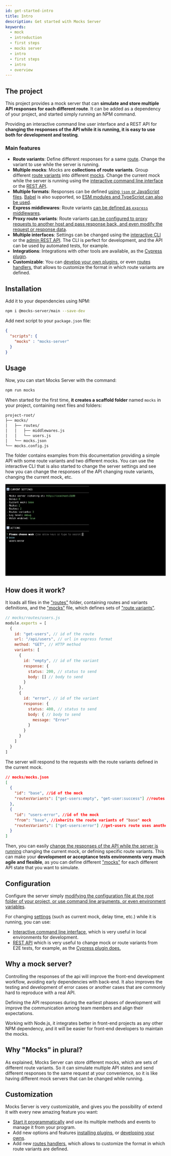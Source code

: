 ```yaml
---
id: get-started-intro
title: Intro
description: Get started with Mocks Server
keywords:
  - mock
  - introduction
  - first steps
  - mocks server
  - intro
  - first steps
  - intro
  - overview
---
```


## The project

This project provides a mock server that can __simulate and store multiple API responses for each different route__. It can be added as a dependency of your project, and started simply running an NPM command.

Providing an interactive command line user interface and a REST API for __changing the responses of the API while it is running, it is easy to use both for development and testing__.

### Main features

* __Route variants__: Define different responses for a same [route](get-started-routes.md). Change the variant to use while the server is running.
* __Multiple mocks__: Mocks are __collections of route variants__. Group different [route variants](get-started-routes.md) into different [mocks](get-started-mocks.md). Change the current mock while the server is running using the [interactive command line interface](plugins-inquirer-cli.md) or the [REST API](plugins-admin-api.md).
* __Multiple formats__: Responses can be defined [using `json` or JavaScript files](guides-organizing-files.md). [Babel](https://babeljs.io/) is also supported, so [ESM modules and TypeScript can also be used](guides-using-babel.md).
* __Express middlewares__: Route variants [can be defined as `express` middlewares](guides-using-middlewares.md).
* __Proxy route variants__: Route variants [can be configured to proxy requests to another host and pass response back, and even modify the request or response data](guides-proxy-route-variants.md).
* __Multiple interfaces__: Settings can be changed using the [interactive CLI](plugins-inquirer-cli.md) or the [admin REST API](plugins-admin-api.md). The CLI is perfect for development, and the API can be used by automated tests, for example.
* __Integrations__: Integrations with other tools are available, as the [Cypress plugin](integrations-cypress.md).
* __Customizable__: You can [develop your own plugins](plugins-developing-plugins.md), or even [routes handlers](api-routes-handler.md), that allows to customize the format in which route variants are defined.

## Installation

Add it to your dependencies using NPM:

```bash
npm i @mocks-server/main --save-dev
```

Add next script to your `package.json` file:

```json
{
  "scripts": {
    "mocks" : "mocks-server"
  }
}
```

## Usage

Now, you can start Mocks Server with the command:

```bash
npm run mocks
```

When started for the first time, __it creates a scaffold folder__ named `mocks` in your project, containing next files and folders:

```
project-root/
├── mocks/
│   ├── routes/
│   │   ├── middlewares.js
│   │   └── users.js
│   └── mocks.json
└── mocks.config.js
```

The folder contains examples from this documentation providing a simple API with some route variants and two different mocks. You can use the interactive CLI that is also started to change the server settings and see how you can change the responses of the API changing route variants, changing the current mock, etc.

![Interactive CLI](assets/inquirer-cli.gif)

## How does it work?

It loads all files in the ["routes"](get-started-routes.md) folder, containing routes and variants definitions, and the ["mocks"](get-started-mocks.md) file, which defines sets of ["route variants"](get-started-routes.md).

```js
// mocks/routes/users.js
module.exports = [
  {
    id: "get-users", // id of the route
    url: "/api/users", // url in express format
    method: "GET", // HTTP method
    variants: [
      {
        id: "empty", // id of the variant
        response: {
          status: 200, // status to send
          body: [] // body to send
        }
      },
      {
        id: "error", // id of the variant
        response: {
          status: 400, // status to send
          body: { // body to send
            message: "Error"
          }
        }
      }
    ]
  }
]
```

The server will respond to the requests with the route variants defined in the current mock.

```json
// mocks/mocks.json
[
  {
    "id": "base", //id of the mock
    "routesVariants": ["get-users:empty", "get-user:success"] //routes variants to use
  },
  {
    "id": "users-error", //id of the mock
    "from": "base", //inherits the route variants of "base" mock
    "routesVariants": ["get-users:error"] //get-users route uses another variant
  }
]
```

Then, you can easily [change the responses of the API while the server is running](#configuration) changing the current mock, or defining specific route variants. This can make your __development or acceptance tests environments very much agile and flexible__, as you can define different ["mocks"](get-started-mocks.md) for each different API state that you want to simulate.

## Configuration

Configure the server simply [modifying the configuration file at the root folder of your project, or use command line arguments, or even environment variables](configuration-methods.md).

For changing [settings](configuration-options.md) (such as current mock, delay time, etc.) while it is running, you can use:
* [Interactive command line interface](plugins-inquirer-cli.md), which is very useful in local environments for development.
* [REST API](plugins-admin-api.md) which is very useful to change mock or route variants from E2E tests, for example, as the [Cypress plugin does.](integrations-cypress.md)

## Why a mock server?

Controlling the responses of the api will improve the front-end development workflow, avoiding early dependencies with back-end. It also improves the testing and development of error cases or another cases that are commonly hard to reproduce with a real API.

Defining the API responses during the earliest phases of development will improve the communication among team members and align their expectations.

Working with Node.js, it integrates better in front-end projects as any other NPM dependency, and it will be easier for front-end developers to maintain the mocks.

## Why "Mocks" in plural?

As explained, Mocks Server can store different mocks, which are sets of different route variants. So it can simulate multiple API states and send different responses to the same request at your convenience, so it is like having different mock servers that can be changed while running.

## Customization

Mocks Server is very customizable, and gives you the possibility of extend it with every new amazing feature you want:

- [Start it programmatically](api-programmatic-usage.md) and use its multiple methods and events to manage it from your program.
- Add new options and features [installing plugins](plugins-adding-plugins.md), or [developing your owns](plugins-developing-plugins.md).
- Add new [routes handlers](api-routes-handler.md), which allows to customize the format in which route variants are defined.
